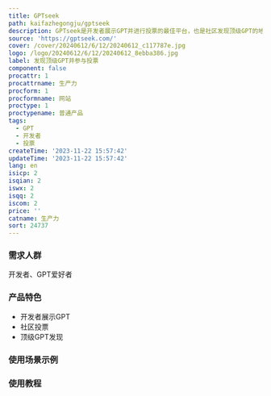 ```yaml
---
title: GPTseek
path: kaifazhegongju/gptseek
description: GPTseek是开发者展示GPT并进行投票的最佳平台，也是社区发现顶级GPT的地方。使用ChatGPT技术，加入我们一起发现顶级GPT！
source: 'https://gptseek.com/'
cover: /cover/20240612/6/12/20240612_c117787e.jpg
logo: /logo/20240612/6/12/20240612_8ebba386.jpg
label: 发现顶级GPT并参与投票
component: false
procattr: 1
procattrname: 生产力
procform: 1
procformname: 网站
proctype: 1
proctypename: 普通产品
tags:
  - GPT
  - 开发者
  - 投票
createTime: '2023-11-22 15:57:42'
updateTime: '2023-11-22 15:57:42'
lang: en
isicp: 2
isqian: 2
iswx: 2
isqq: 2
iscom: 2
price: ''
catname: 生产力
sort: 24737
---
```




### 需求人群
开发者、GPT爱好者

### 产品特色
- 开发者展示GPT
- 社区投票
- 顶级GPT发现

### 使用场景示例


### 使用教程


  
